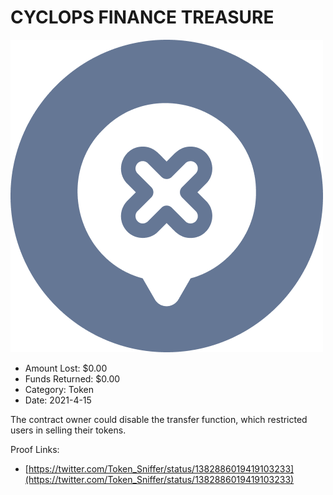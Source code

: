 # CYCLOPS FINANCE TREASURE
![CYCLOPS FINANCE TREASURE](/rektimages/CYCLOPS-FINANCE-TREASURE.png)
- Amount Lost: $0.00
- Funds Returned: $0.00
- Category: Token
- Date: 2021-4-15

The contract owner could disable the transfer function, which restricted users in selling their tokens.


Proof Links:
- [https://twitter.com/Token_Sniffer/status/1382886019419103233](https://twitter.com/Token_Sniffer/status/1382886019419103233)



